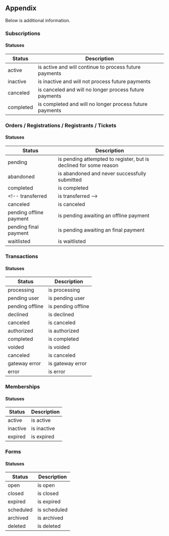 ## Appendix

Below is additional information.

### Subscriptions

#### Statuses

Status | Description
--------- | -----------
active | is active and will continue to process future payments
inactive | is inactive and will not process future payments
canceled | is canceled and will no longer process future payments
completed | is completed and will no longer process future payments

### Orders / Registrations / Registrants / Tickets

#### Statuses

Status | Description
--------- | -----------
pending | is pending attempted to register, but is declined for some reason
abandoned | is abandoned and never successfully submitted
completed | is completed
<!-- transferred | is transferred -->
canceled | is canceled
pending offline payment | is pending awaiting an offline payment
pending final payment | is pending awaiting an final payment
waitlisted  | is waitlisted

### Transactions

#### Statuses

Status | Description
--------- | -----------
processing | is processing
pending user | is pending user
pending offline | is pending offline
declined | is declined
canceled | is canceled
authorized | is authorized
completed | is completed
voided  | is voided
canceled  | is canceled
gateway error  | is gateway error
error  | is error

### Memberships

#### Statuses

Status | Description
--------- | -----------
active | is active
inactive | is inactive
expired | is expired

### Forms

#### Statuses

Status | Description
--------- | -----------
open | is open
closed | is closed
expired | is expired
scheduled | is scheduled
archived | is archived
deleted | is deleted
